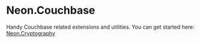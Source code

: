 ﻿Neon.Couchbase
==============

Handy Couchbase related extensions and utilities.  You can get started here: [Neon.Cryptography](https://sdk.neonforge.com/Neon.Couchbase-Overview.htm)

